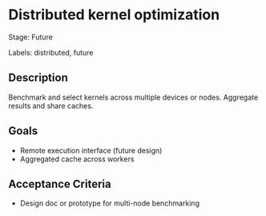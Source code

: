 # Distributed kernel optimization

Stage: Future

Labels: distributed, future

## Description
Benchmark and select kernels across multiple devices or nodes. Aggregate results and share caches.

## Goals

- Remote execution interface (future design)
- Aggregated cache across workers

## Acceptance Criteria

- Design doc or prototype for multi-node benchmarking
